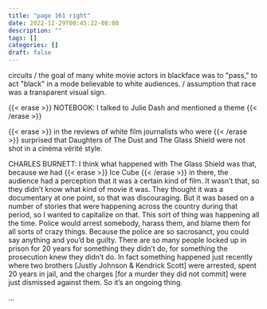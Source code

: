 ```yaml
---
title: "page 161 right"
date: 2022-12-29T00:45:22-08:00
description: ""
tags: []
categories: []
draft: false
---
```


circuits / the goal of many white movie actors in blackface was to "pass," to act "black" in a mode believable to white audiences. / assumption that race was a transparent visual sign. 

{{< erase >}}
NOTEBOOK: I talked to Julie Dash and mentioned a theme 
{{< /erase >}} 

{{< erase >}} in the reviews of white film journalists who were {{< /erase >}} surprised that Daughters of The Dust and The Glass Shield were not shot in a cinéma vérité style.

CHARLES BURNETT: I think what happened with The Glass Shield was that, because we had {{< erase >}} Ice Cube {{< /erase >}}  in there, the audience had a perception that it was a certain kind of film. It wasn’t that, so they didn’t know what kind of movie it was. They thought it was a documentary at one point, so that was discouraging. But it was based on a number of stories that were happening across the country during that period, so I wanted to capitalize on that. This sort of thing was happening all the time. Police would arrest somebody, harass them, and blame them for all sorts of crazy things. Because the police are so sacrosanct, you could say anything and you’d be guilty. There are so many people locked up in prison for 20 years for something they didn’t do, for something the prosecution knew they didn’t do. In fact something happened just recently where two brothers [Justly Johnson & Kendrick Scott] were arrested, spent 20 years in jail, and the charges [for a murder they did not commit] were just dismissed against them. So it’s an ongoing thing.

...